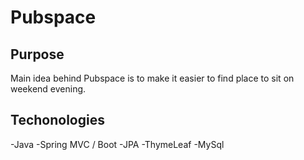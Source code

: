# Pubspace

## Purpose

Main idea behind Pubspace is to make it easier to find place to sit on weekend evening.

## Techonologies

-Java
-Spring MVC / Boot
-JPA
-ThymeLeaf
-MySql
